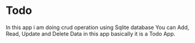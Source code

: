 # Todo
In this app i am doing crud operation using Sqlite database
You can Add, Read, Update and Delete Data in this app basically it is a Todo App.
